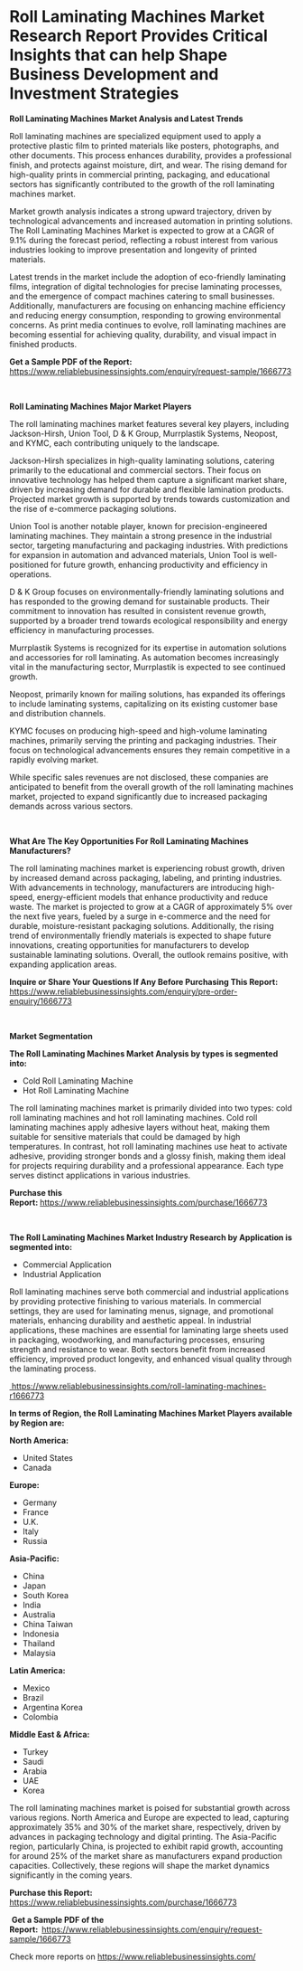 <p><h1>Roll Laminating Machines Market Research Report Provides Critical Insights that can help Shape Business Development and Investment Strategies</h1></p><p><strong>Roll Laminating Machines Market Analysis and Latest Trends</strong></p>
<p><p>Roll laminating machines are specialized equipment used to apply a protective plastic film to printed materials like posters, photographs, and other documents. This process enhances durability, provides a professional finish, and protects against moisture, dirt, and wear. The rising demand for high-quality prints in commercial printing, packaging, and educational sectors has significantly contributed to the growth of the roll laminating machines market.</p><p>Market growth analysis indicates a strong upward trajectory, driven by technological advancements and increased automation in printing solutions. The Roll Laminating Machines Market is expected to grow at a CAGR of 9.1% during the forecast period, reflecting a robust interest from various industries looking to improve presentation and longevity of printed materials.</p><p>Latest trends in the market include the adoption of eco-friendly laminating films, integration of digital technologies for precise laminating processes, and the emergence of compact machines catering to small businesses. Additionally, manufacturers are focusing on enhancing machine efficiency and reducing energy consumption, responding to growing environmental concerns. As print media continues to evolve, roll laminating machines are becoming essential for achieving quality, durability, and visual impact in finished products.</p></p>
<p><strong>Get a Sample PDF of the Report:&nbsp;</strong> <a href="https://www.reliablebusinessinsights.com/enquiry/request-sample/1666773?utm_campaign=3269&utm_medium=2&utm_source=Github&utm_content=ia&utm_term=06032025&utm_id=roll-laminating-machines">https://www.reliablebusinessinsights.com/enquiry/request-sample/1666773</a></p>
<p>&nbsp;</p>
<p><strong>Roll Laminating Machines Major Market Players</strong></p>
<p><p>The roll laminating machines market features several key players, including Jackson-Hirsh, Union Tool, D & K Group, Murrplastik Systems, Neopost, and KYMC, each contributing uniquely to the landscape.</p><p>Jackson-Hirsh specializes in high-quality laminating solutions, catering primarily to the educational and commercial sectors. Their focus on innovative technology has helped them capture a significant market share, driven by increasing demand for durable and flexible lamination products. Projected market growth is supported by trends towards customization and the rise of e-commerce packaging solutions.</p><p>Union Tool is another notable player, known for precision-engineered laminating machines. They maintain a strong presence in the industrial sector, targeting manufacturing and packaging industries. With predictions for expansion in automation and advanced materials, Union Tool is well-positioned for future growth, enhancing productivity and efficiency in operations.</p><p>D & K Group focuses on environmentally-friendly laminating solutions and has responded to the growing demand for sustainable products. Their commitment to innovation has resulted in consistent revenue growth, supported by a broader trend towards ecological responsibility and energy efficiency in manufacturing processes.</p><p>Murrplastik Systems is recognized for its expertise in automation solutions and accessories for roll laminating. As automation becomes increasingly vital in the manufacturing sector, Murrplastik is expected to see continued growth.</p><p>Neopost, primarily known for mailing solutions, has expanded its offerings to include laminating systems, capitalizing on its existing customer base and distribution channels.</p><p>KYMC focuses on producing high-speed and high-volume laminating machines, primarily serving the printing and packaging industries. Their focus on technological advancements ensures they remain competitive in a rapidly evolving market.</p><p>While specific sales revenues are not disclosed, these companies are anticipated to benefit from the overall growth of the roll laminating machines market, projected to expand significantly due to increased packaging demands across various sectors.</p></p>
<p>&nbsp;</p>
<p><strong>What Are The Key Opportunities For Roll Laminating Machines Manufacturers?</strong></p>
<p><p>The roll laminating machines market is experiencing robust growth, driven by increased demand across packaging, labeling, and printing industries. With advancements in technology, manufacturers are introducing high-speed, energy-efficient models that enhance productivity and reduce waste. The market is projected to grow at a CAGR of approximately 5% over the next five years, fueled by a surge in e-commerce and the need for durable, moisture-resistant packaging solutions. Additionally, the rising trend of environmentally friendly materials is expected to shape future innovations, creating opportunities for manufacturers to develop sustainable laminating solutions. Overall, the outlook remains positive, with expanding application areas.</p></p>
<p><strong>Inquire or Share Your Questions If Any Before Purchasing This Report:</strong> <a href="https://www.reliablebusinessinsights.com/enquiry/pre-order-enquiry/1666773?utm_campaign=3269&utm_medium=2&utm_source=Github&utm_content=ia&utm_term=06032025&utm_id=roll-laminating-machines">https://www.reliablebusinessinsights.com/enquiry/pre-order-enquiry/1666773</a></p>
<p>&nbsp;</p>
<p><strong>Market Segmentation</strong></p>
<p><strong>The Roll Laminating Machines Market Analysis by types is segmented into:</strong></p>
<p><ul><li>Cold Roll Laminating Machine</li><li>Hot Roll Laminating Machine</li></ul></p>
<p><p>The roll laminating machines market is primarily divided into two types: cold roll laminating machines and hot roll laminating machines. Cold roll laminating machines apply adhesive layers without heat, making them suitable for sensitive materials that could be damaged by high temperatures. In contrast, hot roll laminating machines use heat to activate adhesive, providing stronger bonds and a glossy finish, making them ideal for projects requiring durability and a professional appearance. Each type serves distinct applications in various industries.</p></p>
<p><strong>Purchase this Report:&nbsp;</strong><a href="https://www.reliablebusinessinsights.com/purchase/1666773?utm_campaign=3269&utm_medium=2&utm_source=Github&utm_content=ia&utm_term=06032025&utm_id=roll-laminating-machines">https://www.reliablebusinessinsights.com/purchase/1666773</a></p>
<p>&nbsp;</p>
<p><strong>The Roll Laminating Machines Market Industry Research by Application is segmented into:</strong></p>
<p><ul><li>Commercial Application</li><li>Industrial Application</li></ul></p>
<p><p>Roll laminating machines serve both commercial and industrial applications by providing protective finishing to various materials. In commercial settings, they are used for laminating menus, signage, and promotional materials, enhancing durability and aesthetic appeal. In industrial applications, these machines are essential for laminating large sheets used in packaging, woodworking, and manufacturing processes, ensuring strength and resistance to wear. Both sectors benefit from increased efficiency, improved product longevity, and enhanced visual quality through the laminating process.</p></p>
<p><a href="https://www.reliablebusinessinsights.com/roll-laminating-machines-r1666773?utm_campaign=3269&utm_medium=2&utm_source=Github&utm_content=ia&utm_term=06032025&utm_id=roll-laminating-machines">&nbsp;https://www.reliablebusinessinsights.com/roll-laminating-machines-r1666773</a></p>
<p><strong>In terms of Region, the Roll Laminating Machines Market Players available by Region are:</strong></p>
<p>
    <p> <strong> North America: </strong>
        <ul>
            <li>United States</li>
            <li>Canada</li>
        </ul>
        </p> 
    <p> <strong> Europe: </strong>
        <ul>
            <li>Germany</li>
            <li>France</li>
            <li>U.K.</li>
            <li>Italy</li>
            <li>Russia</li>
        </ul>
        </p> 
    <p> <strong> Asia-Pacific: </strong>
        <ul>
            <li>China</li>
            <li>Japan</li>
            <li>South Korea</li>
            <li>India</li>
            <li>Australia</li>
            <li>China Taiwan</li>
            <li>Indonesia</li>
            <li>Thailand</li>
            <li>Malaysia</li>
        </ul>
        </p> 
    <p> <strong> Latin America: </strong>
        <ul>
            <li>Mexico</li>
            <li>Brazil</li>
            <li>Argentina Korea</li>
            <li>Colombia</li>
        </ul>
        </p> 
    <p> <strong> Middle East & Africa: </strong>
        <ul>
            <li>Turkey</li>
            <li>Saudi</li>
            <li>Arabia</li>
            <li>UAE</li>
            <li>Korea</li>
        </ul>
    </p>
    </p>
<p><p>The roll laminating machines market is poised for substantial growth across various regions. North America and Europe are expected to lead, capturing approximately 35% and 30% of the market share, respectively, driven by advances in packaging technology and digital printing. The Asia-Pacific region, particularly China, is projected to exhibit rapid growth, accounting for around 25% of the market share as manufacturers expand production capacities. Collectively, these regions will shape the market dynamics significantly in the coming years.</p></p>
<p><strong>Purchase this Report: </strong><a href="https://www.reliablebusinessinsights.com/purchase/1666773?utm_campaign=3269&utm_medium=2&utm_source=Github&utm_content=ia&utm_term=06032025&utm_id=roll-laminating-machines">https://www.reliablebusinessinsights.com/purchase/1666773</a></p>
<p>&nbsp;<strong>Get a Sample PDF of the Report:&nbsp;&nbsp;</strong><a href="https://www.reliablebusinessinsights.com/enquiry/request-sample/1666773?utm_campaign=3269&utm_medium=2&utm_source=Github&utm_content=ia&utm_term=06032025&utm_id=roll-laminating-machines">https://www.reliablebusinessinsights.com/enquiry/request-sample/1666773</a></p>
<p><strong></strong></p>
<p>Check more reports on <a href="https://www.reliablebusinessinsights.com/?utm_campaign=3269&utm_medium=2&utm_source=Github&utm_content=ia&utm_term=06032025&utm_id=roll-laminating-machines">https://www.reliablebusinessinsights.com/</a></p>